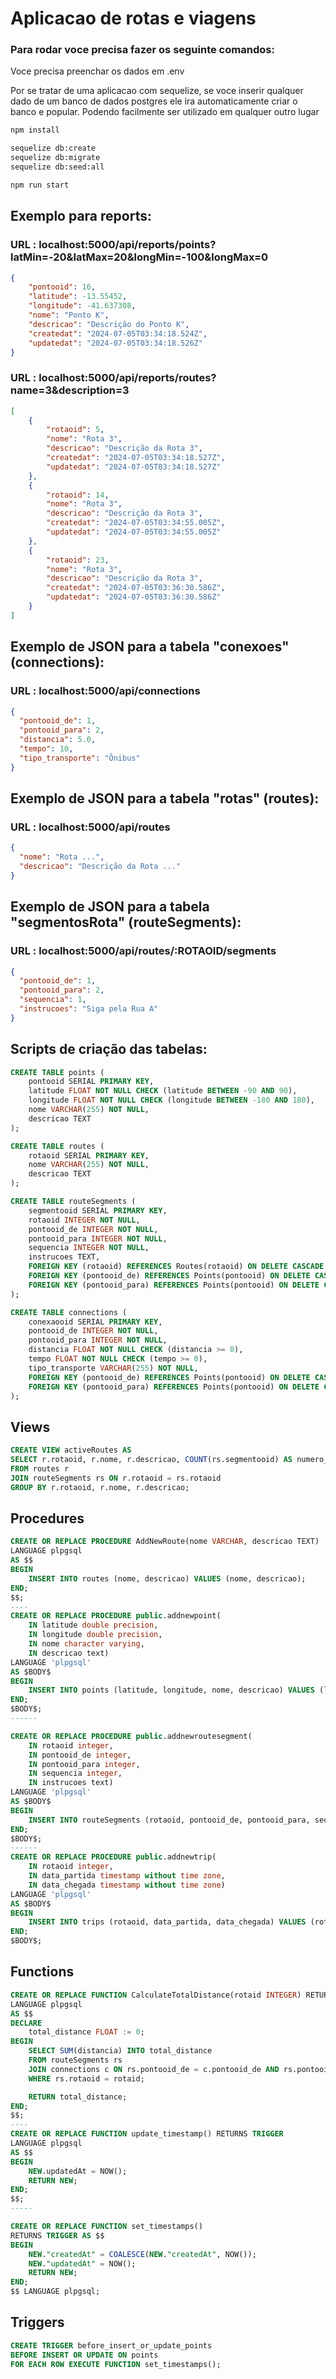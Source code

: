 # Aplicacao de rotas e viagens

### Para rodar voce precisa fazer os seguinte comandos:

Voce precisa preenchar os dados em .env

Por se tratar de uma aplicacao com sequelize, se voce inserir qualquer dado de um banco de dados postgres ele ira automaticamente criar o banco e popular. Podendo facilmente ser utilizado em qualquer outro lugar

``` bash
npm install

sequelize db:create
sequelize db:migrate
sequelize db:seed:all

npm run start

```

## Exemplo para reports:

### URL : localhost:5000/api/reports/points?latMin=-20&latMax=20&longMin=-100&longMax=0
``` JSON
{
    "pontooid": 16,
    "latitude": -13.55452,
    "longitude": -41.637308,
    "nome": "Ponto K",
    "descricao": "Descrição do Ponto K",
    "createdat": "2024-07-05T03:34:18.524Z",
    "updatedat": "2024-07-05T03:34:18.526Z"
}
```

### URL : localhost:5000/api/reports/routes?name=3&description=3
``` JSON
[
	{
		"rotaoid": 5,
		"nome": "Rota 3",
		"descricao": "Descrição da Rota 3",
		"createdat": "2024-07-05T03:34:18.527Z",
		"updatedat": "2024-07-05T03:34:18.527Z"
	},
	{
		"rotaoid": 14,
		"nome": "Rota 3",
		"descricao": "Descrição da Rota 3",
		"createdat": "2024-07-05T03:34:55.005Z",
		"updatedat": "2024-07-05T03:34:55.005Z"
	},
	{
		"rotaoid": 23,
		"nome": "Rota 3",
		"descricao": "Descrição da Rota 3",
		"createdat": "2024-07-05T03:36:30.586Z",
		"updatedat": "2024-07-05T03:36:30.586Z"
	}
]
```



## Exemplo de JSON para a tabela "conexoes" (connections):

### URL : localhost:5000/api/connections
``` JSON
{
  "pontooid_de": 1,
  "pontooid_para": 2,
  "distancia": 5.0,
  "tempo": 10,
  "tipo_transporte": "Ônibus"
}
```

## Exemplo de JSON para a tabela "rotas" (routes):

### URL : localhost:5000/api/routes

``` JSON
{
  "nome": "Rota ...",
  "descricao": "Descrição da Rota ..."
}
```

## Exemplo de JSON para a tabela "segmentosRota" (routeSegments):

### URL : localhost:5000/api/routes/:ROTAOID/segments

``` JSON
{
  "pontooid_de": 1,
  "pontooid_para": 2,
  "sequencia": 1,
  "instrucoes": "Siga pela Rua A"
}
```

## Scripts de criação das tabelas:

``` SQL
CREATE TABLE points (
    pontooid SERIAL PRIMARY KEY,
    latitude FLOAT NOT NULL CHECK (latitude BETWEEN -90 AND 90),
    longitude FLOAT NOT NULL CHECK (longitude BETWEEN -180 AND 180),
    nome VARCHAR(255) NOT NULL,
    descricao TEXT
);

CREATE TABLE routes (
    rotaoid SERIAL PRIMARY KEY,
    nome VARCHAR(255) NOT NULL,
    descricao TEXT
);

CREATE TABLE routeSegments (
    segmentooid SERIAL PRIMARY KEY,
    rotaoid INTEGER NOT NULL,
    pontooid_de INTEGER NOT NULL,
    pontooid_para INTEGER NOT NULL,
    sequencia INTEGER NOT NULL,
    instrucoes TEXT,
    FOREIGN KEY (rotaoid) REFERENCES Routes(rotaoid) ON DELETE CASCADE ON UPDATE CASCADE,
    FOREIGN KEY (pontooid_de) REFERENCES Points(pontooid) ON DELETE CASCADE ON UPDATE CASCADE,
    FOREIGN KEY (pontooid_para) REFERENCES Points(pontooid) ON DELETE CASCADE ON UPDATE CASCADE
);

CREATE TABLE connections (
    conexaooid SERIAL PRIMARY KEY,
    pontooid_de INTEGER NOT NULL,
    pontooid_para INTEGER NOT NULL,
    distancia FLOAT NOT NULL CHECK (distancia >= 0),
    tempo FLOAT NOT NULL CHECK (tempo >= 0),
    tipo_transporte VARCHAR(255) NOT NULL,
    FOREIGN KEY (pontooid_de) REFERENCES Points(pontooid) ON DELETE CASCADE ON UPDATE CASCADE,
    FOREIGN KEY (pontooid_para) REFERENCES Points(pontooid) ON DELETE CASCADE ON UPDATE CASCADE
);


```

## Views

``` SQL
CREATE VIEW activeRoutes AS
SELECT r.rotaoid, r.nome, r.descricao, COUNT(rs.segmentooid) AS numero_segmentos
FROM routes r
JOIN routeSegments rs ON r.rotaoid = rs.rotaoid
GROUP BY r.rotaoid, r.nome, r.descricao;

```

## Procedures

``` SQL
CREATE OR REPLACE PROCEDURE AddNewRoute(nome VARCHAR, descricao TEXT)
LANGUAGE plpgsql
AS $$
BEGIN
    INSERT INTO routes (nome, descricao) VALUES (nome, descricao);
END;
$$;
----
CREATE OR REPLACE PROCEDURE public.addnewpoint(
	IN latitude double precision,
	IN longitude double precision,
	IN nome character varying,
	IN descricao text)
LANGUAGE 'plpgsql'
AS $BODY$
BEGIN
    INSERT INTO points (latitude, longitude, nome, descricao) VALUES (latitude, longitude, nome, descricao);
END;
$BODY$;
------

CREATE OR REPLACE PROCEDURE public.addnewroutesegment(
	IN rotaoid integer,
	IN pontooid_de integer,
	IN pontooid_para integer,
	IN sequencia integer,
	IN instrucoes text)
LANGUAGE 'plpgsql'
AS $BODY$
BEGIN
    INSERT INTO routeSegments (rotaoid, pontooid_de, pontooid_para, sequencia, instrucoes) VALUES (rotaoid, pontooid_de, pontooid_para, sequencia, instrucoes);
END;
$BODY$;
------
CREATE OR REPLACE PROCEDURE public.addnewtrip(
	IN rotaoid integer,
	IN data_partida timestamp without time zone,
	IN data_chegada timestamp without time zone)
LANGUAGE 'plpgsql'
AS $BODY$
BEGIN
    INSERT INTO trips (rotaoid, data_partida, data_chegada) VALUES (rotaoid, data_partida, data_chegada);
END;
$BODY$;

```

## Functions

``` SQL
CREATE OR REPLACE FUNCTION CalculateTotalDistance(rotaid INTEGER) RETURNS FLOAT
LANGUAGE plpgsql
AS $$
DECLARE
    total_distance FLOAT := 0;
BEGIN
    SELECT SUM(distancia) INTO total_distance
    FROM routeSegments rs
    JOIN connections c ON rs.pontooid_de = c.pontooid_de AND rs.pontooid_para = c.pontooid_para
    WHERE rs.rotaoid = rotaid;

    RETURN total_distance;
END;
$$;
----
CREATE OR REPLACE FUNCTION update_timestamp() RETURNS TRIGGER
LANGUAGE plpgsql
AS $$
BEGIN
    NEW.updatedAt = NOW();
    RETURN NEW;
END;
$$;
-----

CREATE OR REPLACE FUNCTION set_timestamps()
RETURNS TRIGGER AS $$
BEGIN
    NEW."createdAt" = COALESCE(NEW."createdAt", NOW());
    NEW."updatedAt" = NOW();
    RETURN NEW;
END;
$$ LANGUAGE plpgsql;


```

## Triggers

``` SQL
CREATE TRIGGER before_insert_or_update_points
BEFORE INSERT OR UPDATE ON points
FOR EACH ROW EXECUTE FUNCTION set_timestamps();

```